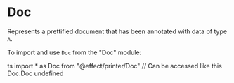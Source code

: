 # Doc

Represents a prettified document that has been annotated with data of type
`A`.

To import and use `Doc` from the "Doc" module:

ts
import \* as Doc from "@effect/printer/Doc"
// Can be accessed like this
Doc.Doc
undefined
